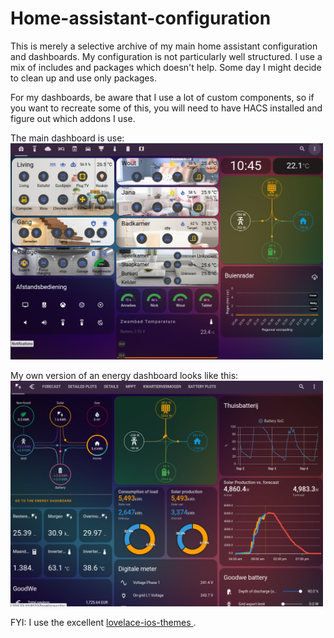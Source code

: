 # Home-assistant-configuration

This is merely a selective archive of my main home assistant configuration and dashboards. My configuration is not particularly well structured. I use a mix of includes and packages which doesn't help. Some day I might decide to clean up and use only packages.

For my dashboards, be aware that I use a lot of custom components, so if you want to recreate some of this, you will need to have HACS installed and figure out which addons I use.

<p align="left">
  The main dashboard is use:
  <br />
  <img src="https://github.com/tjafbe/Home-assistant-configuration/blob/main/images/main_dashboard.png" width="500px" alt="My main dashboard" />
</p>


<p align="left">
  My own version of an energy dashboard looks like this:
  <br />
  <img src="https://github.com/tjafbe/Home-assistant-configuration/blob/main/images/energy_dashboard.png" width="500px" alt="My main dashboard" />
</p>

FYI: I use the excellent <a href="https://github.com/basnijholt/lovelace-ios-themes"> lovelace-ios-themes </a>.
